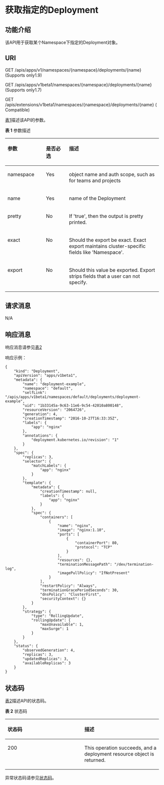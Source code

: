 # 获取指定的Deployment<a name="cce_02_0096"></a>

## 功能介绍<a name="section530813545496"></a>

该API用于获取某个Namespace下指定的Deployment对象。

## URI<a name="section158974212501"></a>

GET /apis/apps/v1/namespaces/\{namespace\}/deployments/\{name\} \(Supports only1.9\)

GET /apis/apps/v1beta1/namespaces/\{namespace\}/deployments/\{name\} \(Supports only1.7\)

GET /apis/extensions/v1beta1/namespaces/\{namespace\}/deployments/\{name\} \(Compatible\)

[表1](#table2027961241820)描述该API的参数。

**表 1**  参数描述

<a name="table2027961241820"></a>
<table><thead align="left"><tr id="row122809120186"><th class="cellrowborder" valign="top" width="25%" id="mcps1.2.4.1.1"><p id="p91421758131813"><a name="p91421758131813"></a><a name="p91421758131813"></a>参数</p>
</th>
<th class="cellrowborder" valign="top" width="15%" id="mcps1.2.4.1.2"><p id="p101421758131816"><a name="p101421758131816"></a><a name="p101421758131816"></a>是否必选</p>
</th>
<th class="cellrowborder" valign="top" width="60%" id="mcps1.2.4.1.3"><p id="p19143115818187"><a name="p19143115818187"></a><a name="p19143115818187"></a>描述</p>
</th>
</tr>
</thead>
<tbody><tr id="row32801312121810"><td class="cellrowborder" valign="top" width="25%" headers="mcps1.2.4.1.1 "><p id="p1063164520553"><a name="p1063164520553"></a><a name="p1063164520553"></a>namespace</p>
</td>
<td class="cellrowborder" valign="top" width="15%" headers="mcps1.2.4.1.2 "><p id="p12630545165513"><a name="p12630545165513"></a><a name="p12630545165513"></a>Yes</p>
</td>
<td class="cellrowborder" valign="top" width="60%" headers="mcps1.2.4.1.3 "><p id="p12630114513557"><a name="p12630114513557"></a><a name="p12630114513557"></a>object name and auth scope, such as for teams and projects</p>
</td>
</tr>
<tr id="row29001310466"><td class="cellrowborder" valign="top" width="25%" headers="mcps1.2.4.1.1 "><p id="p69007101268"><a name="p69007101268"></a><a name="p69007101268"></a>name</p>
</td>
<td class="cellrowborder" valign="top" width="15%" headers="mcps1.2.4.1.2 "><p id="p1790020109614"><a name="p1790020109614"></a><a name="p1790020109614"></a>Yes</p>
</td>
<td class="cellrowborder" valign="top" width="60%" headers="mcps1.2.4.1.3 "><p id="p1900110968"><a name="p1900110968"></a><a name="p1900110968"></a>name of the Deployment</p>
</td>
</tr>
<tr id="row1744184023617"><td class="cellrowborder" valign="top" width="25%" headers="mcps1.2.4.1.1 "><p id="p644184043617"><a name="p644184043617"></a><a name="p644184043617"></a>pretty</p>
</td>
<td class="cellrowborder" valign="top" width="15%" headers="mcps1.2.4.1.2 "><p id="p194494017365"><a name="p194494017365"></a><a name="p194494017365"></a>No</p>
</td>
<td class="cellrowborder" valign="top" width="60%" headers="mcps1.2.4.1.3 "><p id="p3447402366"><a name="p3447402366"></a><a name="p3447402366"></a>If 'true', then the output is pretty printed.</p>
</td>
</tr>
<tr id="row2076664616361"><td class="cellrowborder" valign="top" width="25%" headers="mcps1.2.4.1.1 "><p id="p13191114910562"><a name="p13191114910562"></a><a name="p13191114910562"></a>exact</p>
</td>
<td class="cellrowborder" valign="top" width="15%" headers="mcps1.2.4.1.2 "><p id="p99465435616"><a name="p99465435616"></a><a name="p99465435616"></a>No</p>
</td>
<td class="cellrowborder" valign="top" width="60%" headers="mcps1.2.4.1.3 "><p id="p12191849135617"><a name="p12191849135617"></a><a name="p12191849135617"></a>Should the export be exact. Exact export maintains cluster-specific fields like 'Namespace'.</p>
</td>
</tr>
<tr id="row1627094733719"><td class="cellrowborder" valign="top" width="25%" headers="mcps1.2.4.1.1 "><p id="p319154955611"><a name="p319154955611"></a><a name="p319154955611"></a>export</p>
</td>
<td class="cellrowborder" valign="top" width="15%" headers="mcps1.2.4.1.2 "><p id="p1294155405612"><a name="p1294155405612"></a><a name="p1294155405612"></a>No</p>
</td>
<td class="cellrowborder" valign="top" width="60%" headers="mcps1.2.4.1.3 "><p id="p919118492563"><a name="p919118492563"></a><a name="p919118492563"></a>Should this value be exported. Export strips fields that a user can not specify.</p>
</td>
</tr>
</tbody>
</table>

## 请求消息<a name="section106320105520"></a>

N/A

## 响应消息<a name="section12955134485515"></a>

响应消息请参见[表2](创建Deployment.md#table12862324102610)

响应示例：

```
{
    "kind": "Deployment",
    "apiVersion": "apps/v1beta1",
    "metadata": {
        "name": "deployment-example",
        "namespace": "default",
        "selfLink": "/apis/apps/v1beta1/namespaces/default/deployments/deployment-example",
        "uid": "1b33145a-9c63-11e6-9c54-42010a800148",
        "resourceVersion": "2064726",
        "generation": 4,
        "creationTimestamp": "2016-10-27T16:33:35Z",
        "labels": {
            "app": "nginx"
        },
        "annotations": {
            "deployment.kubernetes.io/revision": "1"
        }
    },
    "spec": {
        "replicas": 3,
        "selector": {
            "matchLabels": {
                "app": "nginx"
            }
        },
        "template": {
            "metadata": {
                "creationTimestamp": null,
                "labels": {
                    "app": "nginx"
                }
            },
            "spec": {
                "containers": [
                    {
                        "name": "nginx",
                        "image": "nginx:1.10",
                        "ports": [
                            {
                                "containerPort": 80,
                                "protocol": "TCP"
                            }
                        ],
                        "resources": {},
                        "terminationMessagePath": "/dev/termination-log",
                        "imagePullPolicy": "IfNotPresent"
                    }
                ],
                "restartPolicy": "Always",
                "terminationGracePeriodSeconds": 30,
                "dnsPolicy": "ClusterFirst",
                "securityContext": {}
            }
        },
        "strategy": {
            "type": "RollingUpdate",
            "rollingUpdate": {
                "maxUnavailable": 1,
                "maxSurge": 1
            }
        }
    },
    "status": {
        "observedGeneration": 4,
        "replicas": 3,
        "updatedReplicas": 3,
        "availableReplicas": 3
    }
}
```

## 状态码<a name="section164701657181718"></a>

[表2](#t1c0ba28484254631aab4de9185dc9d85)描述API的状态码。

**表 2**  状态码

<a name="t1c0ba28484254631aab4de9185dc9d85"></a>
<table><thead align="left"><tr id="r41c7d8f4b833442d88b16ac319921b47"><th class="cellrowborder" valign="top" width="50%" id="mcps1.2.3.1.1"><p id="p3324338133814"><a name="p3324338133814"></a><a name="p3324338133814"></a>状态码</p>
</th>
<th class="cellrowborder" valign="top" width="50%" id="mcps1.2.3.1.2"><p id="p17324938123815"><a name="p17324938123815"></a><a name="p17324938123815"></a>描述</p>
</th>
</tr>
</thead>
<tbody><tr id="rba1574bbdc8a4cc5b3d741c56781a389"><td class="cellrowborder" valign="top" width="50%" headers="mcps1.2.3.1.1 "><p id="a88cd3d3e21c542de8d4dc5c5318ecf2f"><a name="a88cd3d3e21c542de8d4dc5c5318ecf2f"></a><a name="a88cd3d3e21c542de8d4dc5c5318ecf2f"></a>200</p>
</td>
<td class="cellrowborder" valign="top" width="50%" headers="mcps1.2.3.1.2 "><p id="a33a7137eb9484957bc44bc63637e52b9"><a name="a33a7137eb9484957bc44bc63637e52b9"></a><a name="a33a7137eb9484957bc44bc63637e52b9"></a>This operation succeeds, and a deployment resource object is returned.</p>
</td>
</tr>
</tbody>
</table>

异常状态码请参见[状态码](状态码.md)。

